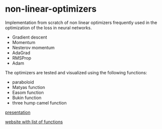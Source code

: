 # non-linear-optimizers
Implementation from scratch of non linear optimizers frequently used in the optimization of the loss in neural networks.
- Gradient descent
- Momentum
- Nesterov momentum
- AdaGrad
- RMSProp
- Adam

The optimizers are tested and visualized using the following functions:
- paraboloid
- Matyas function
- Easom function
- Bukin function
- three hump camel function


[presentation](https://github.com/lucamarini22/non-linear-optimizers/blob/main/res/presentation.pdf)

[website with list of functions](http://www.sfu.ca/~ssurjano/optimization.html) 
